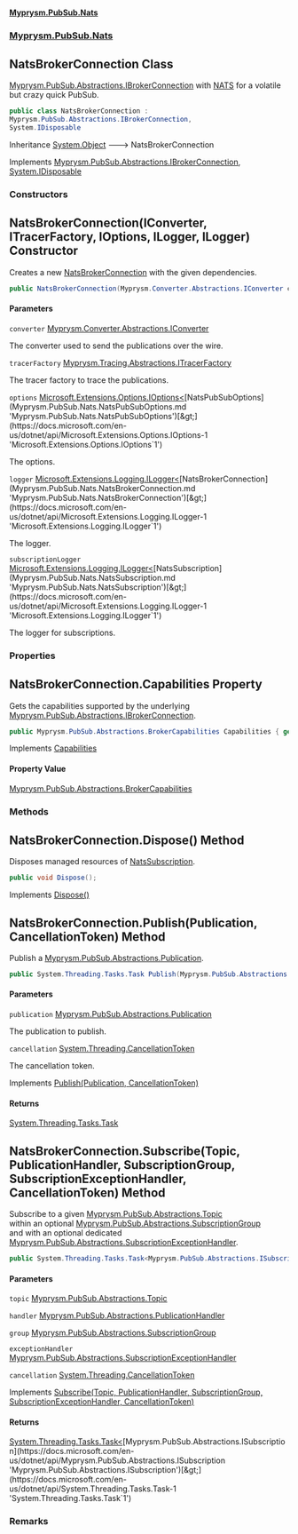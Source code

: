 #### [Myprysm.PubSub.Nats](index.md 'index')
### [Myprysm.PubSub.Nats](index.md#Myprysm.PubSub.Nats 'Myprysm.PubSub.Nats')

## NatsBrokerConnection Class

[Myprysm.PubSub.Abstractions.IBrokerConnection](https://docs.microsoft.com/en-us/dotnet/api/Myprysm.PubSub.Abstractions.IBrokerConnection 'Myprysm.PubSub.Abstractions.IBrokerConnection') with [NATS](https://nats.io/ 'https://nats.io/') for a volatile but crazy quick PubSub.

```csharp
public class NatsBrokerConnection :
Myprysm.PubSub.Abstractions.IBrokerConnection,
System.IDisposable
```

Inheritance [System.Object](https://docs.microsoft.com/en-us/dotnet/api/System.Object 'System.Object') &#129106; NatsBrokerConnection

Implements [Myprysm.PubSub.Abstractions.IBrokerConnection](https://docs.microsoft.com/en-us/dotnet/api/Myprysm.PubSub.Abstractions.IBrokerConnection 'Myprysm.PubSub.Abstractions.IBrokerConnection'), [System.IDisposable](https://docs.microsoft.com/en-us/dotnet/api/System.IDisposable 'System.IDisposable')
### Constructors

<a name='Myprysm.PubSub.Nats.NatsBrokerConnection.NatsBrokerConnection(Myprysm.Converter.Abstractions.IConverter,Myprysm.Tracing.Abstractions.ITracerFactory,Microsoft.Extensions.Options.IOptions_Myprysm.PubSub.Nats.NatsPubSubOptions_,Microsoft.Extensions.Logging.ILogger_Myprysm.PubSub.Nats.NatsBrokerConnection_,Microsoft.Extensions.Logging.ILogger_Myprysm.PubSub.Nats.NatsSubscription_)'></a>

## NatsBrokerConnection(IConverter, ITracerFactory, IOptions<NatsPubSubOptions>, ILogger<NatsBrokerConnection>, ILogger<NatsSubscription>) Constructor

Creates a new [NatsBrokerConnection](Myprysm.PubSub.Nats.NatsBrokerConnection.md 'Myprysm.PubSub.Nats.NatsBrokerConnection') with the given dependencies.

```csharp
public NatsBrokerConnection(Myprysm.Converter.Abstractions.IConverter converter, Myprysm.Tracing.Abstractions.ITracerFactory tracerFactory, Microsoft.Extensions.Options.IOptions<Myprysm.PubSub.Nats.NatsPubSubOptions> options, Microsoft.Extensions.Logging.ILogger<Myprysm.PubSub.Nats.NatsBrokerConnection> logger, Microsoft.Extensions.Logging.ILogger<Myprysm.PubSub.Nats.NatsSubscription> subscriptionLogger);
```
#### Parameters

<a name='Myprysm.PubSub.Nats.NatsBrokerConnection.NatsBrokerConnection(Myprysm.Converter.Abstractions.IConverter,Myprysm.Tracing.Abstractions.ITracerFactory,Microsoft.Extensions.Options.IOptions_Myprysm.PubSub.Nats.NatsPubSubOptions_,Microsoft.Extensions.Logging.ILogger_Myprysm.PubSub.Nats.NatsBrokerConnection_,Microsoft.Extensions.Logging.ILogger_Myprysm.PubSub.Nats.NatsSubscription_).converter'></a>

`converter` [Myprysm.Converter.Abstractions.IConverter](https://docs.microsoft.com/en-us/dotnet/api/Myprysm.Converter.Abstractions.IConverter 'Myprysm.Converter.Abstractions.IConverter')

The converter used to send the publications over the wire.

<a name='Myprysm.PubSub.Nats.NatsBrokerConnection.NatsBrokerConnection(Myprysm.Converter.Abstractions.IConverter,Myprysm.Tracing.Abstractions.ITracerFactory,Microsoft.Extensions.Options.IOptions_Myprysm.PubSub.Nats.NatsPubSubOptions_,Microsoft.Extensions.Logging.ILogger_Myprysm.PubSub.Nats.NatsBrokerConnection_,Microsoft.Extensions.Logging.ILogger_Myprysm.PubSub.Nats.NatsSubscription_).tracerFactory'></a>

`tracerFactory` [Myprysm.Tracing.Abstractions.ITracerFactory](https://docs.microsoft.com/en-us/dotnet/api/Myprysm.Tracing.Abstractions.ITracerFactory 'Myprysm.Tracing.Abstractions.ITracerFactory')

The tracer factory to trace the publications.

<a name='Myprysm.PubSub.Nats.NatsBrokerConnection.NatsBrokerConnection(Myprysm.Converter.Abstractions.IConverter,Myprysm.Tracing.Abstractions.ITracerFactory,Microsoft.Extensions.Options.IOptions_Myprysm.PubSub.Nats.NatsPubSubOptions_,Microsoft.Extensions.Logging.ILogger_Myprysm.PubSub.Nats.NatsBrokerConnection_,Microsoft.Extensions.Logging.ILogger_Myprysm.PubSub.Nats.NatsSubscription_).options'></a>

`options` [Microsoft.Extensions.Options.IOptions&lt;](https://docs.microsoft.com/en-us/dotnet/api/Microsoft.Extensions.Options.IOptions-1 'Microsoft.Extensions.Options.IOptions`1')[NatsPubSubOptions](Myprysm.PubSub.Nats.NatsPubSubOptions.md 'Myprysm.PubSub.Nats.NatsPubSubOptions')[&gt;](https://docs.microsoft.com/en-us/dotnet/api/Microsoft.Extensions.Options.IOptions-1 'Microsoft.Extensions.Options.IOptions`1')

The options.

<a name='Myprysm.PubSub.Nats.NatsBrokerConnection.NatsBrokerConnection(Myprysm.Converter.Abstractions.IConverter,Myprysm.Tracing.Abstractions.ITracerFactory,Microsoft.Extensions.Options.IOptions_Myprysm.PubSub.Nats.NatsPubSubOptions_,Microsoft.Extensions.Logging.ILogger_Myprysm.PubSub.Nats.NatsBrokerConnection_,Microsoft.Extensions.Logging.ILogger_Myprysm.PubSub.Nats.NatsSubscription_).logger'></a>

`logger` [Microsoft.Extensions.Logging.ILogger&lt;](https://docs.microsoft.com/en-us/dotnet/api/Microsoft.Extensions.Logging.ILogger-1 'Microsoft.Extensions.Logging.ILogger`1')[NatsBrokerConnection](Myprysm.PubSub.Nats.NatsBrokerConnection.md 'Myprysm.PubSub.Nats.NatsBrokerConnection')[&gt;](https://docs.microsoft.com/en-us/dotnet/api/Microsoft.Extensions.Logging.ILogger-1 'Microsoft.Extensions.Logging.ILogger`1')

The logger.

<a name='Myprysm.PubSub.Nats.NatsBrokerConnection.NatsBrokerConnection(Myprysm.Converter.Abstractions.IConverter,Myprysm.Tracing.Abstractions.ITracerFactory,Microsoft.Extensions.Options.IOptions_Myprysm.PubSub.Nats.NatsPubSubOptions_,Microsoft.Extensions.Logging.ILogger_Myprysm.PubSub.Nats.NatsBrokerConnection_,Microsoft.Extensions.Logging.ILogger_Myprysm.PubSub.Nats.NatsSubscription_).subscriptionLogger'></a>

`subscriptionLogger` [Microsoft.Extensions.Logging.ILogger&lt;](https://docs.microsoft.com/en-us/dotnet/api/Microsoft.Extensions.Logging.ILogger-1 'Microsoft.Extensions.Logging.ILogger`1')[NatsSubscription](Myprysm.PubSub.Nats.NatsSubscription.md 'Myprysm.PubSub.Nats.NatsSubscription')[&gt;](https://docs.microsoft.com/en-us/dotnet/api/Microsoft.Extensions.Logging.ILogger-1 'Microsoft.Extensions.Logging.ILogger`1')

The logger for subscriptions.
### Properties

<a name='Myprysm.PubSub.Nats.NatsBrokerConnection.Capabilities'></a>

## NatsBrokerConnection.Capabilities Property

Gets the capabilities supported by the underlying [Myprysm.PubSub.Abstractions.IBrokerConnection](https://docs.microsoft.com/en-us/dotnet/api/Myprysm.PubSub.Abstractions.IBrokerConnection 'Myprysm.PubSub.Abstractions.IBrokerConnection').

```csharp
public Myprysm.PubSub.Abstractions.BrokerCapabilities Capabilities { get; }
```

Implements [Capabilities](https://docs.microsoft.com/en-us/dotnet/api/Myprysm.PubSub.Abstractions.IBrokerConnection.Capabilities 'Myprysm.PubSub.Abstractions.IBrokerConnection.Capabilities')

#### Property Value
[Myprysm.PubSub.Abstractions.BrokerCapabilities](https://docs.microsoft.com/en-us/dotnet/api/Myprysm.PubSub.Abstractions.BrokerCapabilities 'Myprysm.PubSub.Abstractions.BrokerCapabilities')
### Methods

<a name='Myprysm.PubSub.Nats.NatsBrokerConnection.Dispose()'></a>

## NatsBrokerConnection.Dispose() Method

Disposes managed resources of [NatsSubscription](Myprysm.PubSub.Nats.NatsSubscription.md 'Myprysm.PubSub.Nats.NatsSubscription').

```csharp
public void Dispose();
```

Implements [Dispose()](https://docs.microsoft.com/en-us/dotnet/api/System.IDisposable.Dispose 'System.IDisposable.Dispose')

<a name='Myprysm.PubSub.Nats.NatsBrokerConnection.Publish(Myprysm.PubSub.Abstractions.Publication,System.Threading.CancellationToken)'></a>

## NatsBrokerConnection.Publish(Publication, CancellationToken) Method

Publish a [Myprysm.PubSub.Abstractions.Publication](https://docs.microsoft.com/en-us/dotnet/api/Myprysm.PubSub.Abstractions.Publication 'Myprysm.PubSub.Abstractions.Publication').

```csharp
public System.Threading.Tasks.Task Publish(Myprysm.PubSub.Abstractions.Publication publication, System.Threading.CancellationToken cancellation=default(System.Threading.CancellationToken));
```
#### Parameters

<a name='Myprysm.PubSub.Nats.NatsBrokerConnection.Publish(Myprysm.PubSub.Abstractions.Publication,System.Threading.CancellationToken).publication'></a>

`publication` [Myprysm.PubSub.Abstractions.Publication](https://docs.microsoft.com/en-us/dotnet/api/Myprysm.PubSub.Abstractions.Publication 'Myprysm.PubSub.Abstractions.Publication')

The publication to publish.

<a name='Myprysm.PubSub.Nats.NatsBrokerConnection.Publish(Myprysm.PubSub.Abstractions.Publication,System.Threading.CancellationToken).cancellation'></a>

`cancellation` [System.Threading.CancellationToken](https://docs.microsoft.com/en-us/dotnet/api/System.Threading.CancellationToken 'System.Threading.CancellationToken')

The cancellation token.

Implements [Publish(Publication, CancellationToken)](https://docs.microsoft.com/en-us/dotnet/api/Myprysm.PubSub.Abstractions.IBrokerConnection.Publish#Myprysm_PubSub_Abstractions_IBrokerConnection_Publish_Myprysm_PubSub_Abstractions_Publication,System_Threading_CancellationToken_ 'Myprysm.PubSub.Abstractions.IBrokerConnection.Publish(Myprysm.PubSub.Abstractions.Publication,System.Threading.CancellationToken)')

#### Returns
[System.Threading.Tasks.Task](https://docs.microsoft.com/en-us/dotnet/api/System.Threading.Tasks.Task 'System.Threading.Tasks.Task')

<a name='Myprysm.PubSub.Nats.NatsBrokerConnection.Subscribe(Myprysm.PubSub.Abstractions.Topic,Myprysm.PubSub.Abstractions.PublicationHandler,Myprysm.PubSub.Abstractions.SubscriptionGroup,Myprysm.PubSub.Abstractions.SubscriptionExceptionHandler,System.Threading.CancellationToken)'></a>

## NatsBrokerConnection.Subscribe(Topic, PublicationHandler, SubscriptionGroup, SubscriptionExceptionHandler, CancellationToken) Method

Subscribe to a given [Myprysm.PubSub.Abstractions.Topic](https://docs.microsoft.com/en-us/dotnet/api/Myprysm.PubSub.Abstractions.Topic 'Myprysm.PubSub.Abstractions.Topic')  
within an optional [Myprysm.PubSub.Abstractions.SubscriptionGroup](https://docs.microsoft.com/en-us/dotnet/api/Myprysm.PubSub.Abstractions.SubscriptionGroup 'Myprysm.PubSub.Abstractions.SubscriptionGroup')  
and with an optional dedicated [Myprysm.PubSub.Abstractions.SubscriptionExceptionHandler](https://docs.microsoft.com/en-us/dotnet/api/Myprysm.PubSub.Abstractions.SubscriptionExceptionHandler 'Myprysm.PubSub.Abstractions.SubscriptionExceptionHandler').

```csharp
public System.Threading.Tasks.Task<Myprysm.PubSub.Abstractions.ISubscription> Subscribe(Myprysm.PubSub.Abstractions.Topic topic, Myprysm.PubSub.Abstractions.PublicationHandler handler, Myprysm.PubSub.Abstractions.SubscriptionGroup? group=null, Myprysm.PubSub.Abstractions.SubscriptionExceptionHandler? exceptionHandler=null, System.Threading.CancellationToken cancellation=default(System.Threading.CancellationToken));
```
#### Parameters

<a name='Myprysm.PubSub.Nats.NatsBrokerConnection.Subscribe(Myprysm.PubSub.Abstractions.Topic,Myprysm.PubSub.Abstractions.PublicationHandler,Myprysm.PubSub.Abstractions.SubscriptionGroup,Myprysm.PubSub.Abstractions.SubscriptionExceptionHandler,System.Threading.CancellationToken).topic'></a>

`topic` [Myprysm.PubSub.Abstractions.Topic](https://docs.microsoft.com/en-us/dotnet/api/Myprysm.PubSub.Abstractions.Topic 'Myprysm.PubSub.Abstractions.Topic')

<a name='Myprysm.PubSub.Nats.NatsBrokerConnection.Subscribe(Myprysm.PubSub.Abstractions.Topic,Myprysm.PubSub.Abstractions.PublicationHandler,Myprysm.PubSub.Abstractions.SubscriptionGroup,Myprysm.PubSub.Abstractions.SubscriptionExceptionHandler,System.Threading.CancellationToken).handler'></a>

`handler` [Myprysm.PubSub.Abstractions.PublicationHandler](https://docs.microsoft.com/en-us/dotnet/api/Myprysm.PubSub.Abstractions.PublicationHandler 'Myprysm.PubSub.Abstractions.PublicationHandler')

<a name='Myprysm.PubSub.Nats.NatsBrokerConnection.Subscribe(Myprysm.PubSub.Abstractions.Topic,Myprysm.PubSub.Abstractions.PublicationHandler,Myprysm.PubSub.Abstractions.SubscriptionGroup,Myprysm.PubSub.Abstractions.SubscriptionExceptionHandler,System.Threading.CancellationToken).group'></a>

`group` [Myprysm.PubSub.Abstractions.SubscriptionGroup](https://docs.microsoft.com/en-us/dotnet/api/Myprysm.PubSub.Abstractions.SubscriptionGroup 'Myprysm.PubSub.Abstractions.SubscriptionGroup')

<a name='Myprysm.PubSub.Nats.NatsBrokerConnection.Subscribe(Myprysm.PubSub.Abstractions.Topic,Myprysm.PubSub.Abstractions.PublicationHandler,Myprysm.PubSub.Abstractions.SubscriptionGroup,Myprysm.PubSub.Abstractions.SubscriptionExceptionHandler,System.Threading.CancellationToken).exceptionHandler'></a>

`exceptionHandler` [Myprysm.PubSub.Abstractions.SubscriptionExceptionHandler](https://docs.microsoft.com/en-us/dotnet/api/Myprysm.PubSub.Abstractions.SubscriptionExceptionHandler 'Myprysm.PubSub.Abstractions.SubscriptionExceptionHandler')

<a name='Myprysm.PubSub.Nats.NatsBrokerConnection.Subscribe(Myprysm.PubSub.Abstractions.Topic,Myprysm.PubSub.Abstractions.PublicationHandler,Myprysm.PubSub.Abstractions.SubscriptionGroup,Myprysm.PubSub.Abstractions.SubscriptionExceptionHandler,System.Threading.CancellationToken).cancellation'></a>

`cancellation` [System.Threading.CancellationToken](https://docs.microsoft.com/en-us/dotnet/api/System.Threading.CancellationToken 'System.Threading.CancellationToken')

Implements [Subscribe(Topic, PublicationHandler, SubscriptionGroup, SubscriptionExceptionHandler, CancellationToken)](https://docs.microsoft.com/en-us/dotnet/api/Myprysm.PubSub.Abstractions.IBrokerConnection.Subscribe#Myprysm_PubSub_Abstractions_IBrokerConnection_Subscribe_Myprysm_PubSub_Abstractions_Topic,Myprysm_PubSub_Abstractions_PublicationHandler,Myprysm_PubSub_Abstractions_SubscriptionGroup,Myprysm_PubSub_Abstractions_SubscriptionExceptionHandler,System_Threading_CancellationToken_ 'Myprysm.PubSub.Abstractions.IBrokerConnection.Subscribe(Myprysm.PubSub.Abstractions.Topic,Myprysm.PubSub.Abstractions.PublicationHandler,Myprysm.PubSub.Abstractions.SubscriptionGroup,Myprysm.PubSub.Abstractions.SubscriptionExceptionHandler,System.Threading.CancellationToken)')

#### Returns
[System.Threading.Tasks.Task&lt;](https://docs.microsoft.com/en-us/dotnet/api/System.Threading.Tasks.Task-1 'System.Threading.Tasks.Task`1')[Myprysm.PubSub.Abstractions.ISubscription](https://docs.microsoft.com/en-us/dotnet/api/Myprysm.PubSub.Abstractions.ISubscription 'Myprysm.PubSub.Abstractions.ISubscription')[&gt;](https://docs.microsoft.com/en-us/dotnet/api/System.Threading.Tasks.Task-1 'System.Threading.Tasks.Task`1')

### Remarks